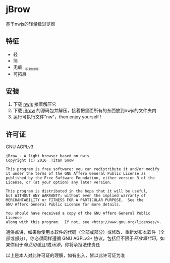# jBrow
基于nwjs的轻量级浏览器

## 特征
* 轻
* 简
* 无痕 <sub style="font-size:6pt">（只要你愿意）</sub>
* 可拓展

## 安装
1. 下载 [nwjs](http://nwjs.io/) 接着解压它
2. 下载 [jBrow](https://github.com/TitanSnow/jBrow/releases) 的源码包并解压，接着把里面所有的东西放到nwjs的文件夹内
3. 运行可执行文件"nw"，then enjoy yourself !

## 许可证
GNU AGPLv3

    jBrow - A light browser based on nwjs
    Copyright (C) 2016  Titan Snow

    This program is free software: you can redistribute it and/or modify
    it under the terms of the GNU Affero General Public License as
    published by the Free Software Foundation, either version 3 of the
    License, or (at your option) any later version.

    This program is distributed in the hope that it will be useful,
    but WITHOUT ANY WARRANTY; without even the implied warranty of
    MERCHANTABILITY or FITNESS FOR A PARTICULAR PURPOSE.  See the
    GNU Affero General Public License for more details.

    You should have received a copy of the GNU Affero General Public License
    along with this program.  If not, see <http://www.gnu.org/licenses/>.

通俗点讲，如果你使用本软件的代码（全部或部分）或修改、重新发布本软件（全部或部分），你必须同样遵循 GNU AGPLv3+ 协议，包括但不限于*开放源代码*。如果你用于*商业用途*且/或*闭源*，你将承担法律责任

以上是本人对此许可证的理解，如有出入，皆以此许可证为准
